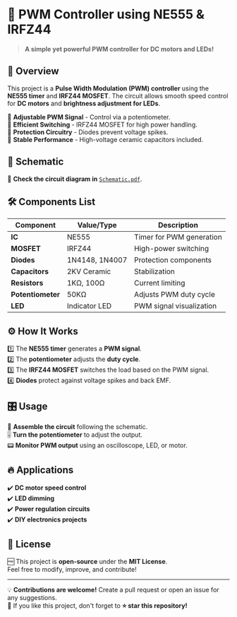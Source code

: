 # 🚀 PWM Controller using NE555 & IRFZ44  

> **A simple yet powerful PWM controller for DC motors and LEDs!**  

## 🎯 Overview  
This project is a **Pulse Width Modulation (PWM) controller** using the **NE555 timer** and **IRFZ44 MOSFET**. The circuit allows smooth speed control for **DC motors** and **brightness adjustment for LEDs**.  

🔹 **Adjustable PWM Signal** - Control via a potentiometer.  
🔹 **Efficient Switching** - IRFZ44 MOSFET for high power handling.  
🔹 **Protection Circuitry** - Diodes prevent voltage spikes.  
🔹 **Stable Performance** - High-voltage ceramic capacitors included.  

## 📜 Schematic  
📄 **Check the circuit diagram in** [`Schematic.pdf`](./Schematic.pdf).  

## 🛠️ Components List  
| Component      | Value/Type       | Description                    |
|---------------|-----------------|--------------------------------|
| **IC**        | NE555            | Timer for PWM generation      |
| **MOSFET**    | IRFZ44           | High-power switching          |
| **Diodes**    | 1N4148, 1N4007   | Protection components         |
| **Capacitors**| 2KV Ceramic      | Stabilization                 |
| **Resistors** | 1KΩ, 100Ω        | Current limiting              |
| **Potentiometer** | 50KΩ        | Adjusts PWM duty cycle       |
| **LED**       | Indicator LED    | PWM signal visualization      |

## ⚙️ How It Works  
1️⃣ The **NE555 timer** generates a **PWM signal**.  
2️⃣ The **potentiometer** adjusts the **duty cycle**.  
3️⃣ The **IRFZ44 MOSFET** switches the load based on the PWM signal.  
4️⃣ **Diodes** protect against voltage spikes and back EMF.  

## 🎛️ Usage  
🔌 **Assemble the circuit** following the schematic.  
🎚️ **Turn the potentiometer** to adjust the output.  
📟 **Monitor PWM output** using an oscilloscope, LED, or motor.  

## 🔥 Applications  
✔️ **DC motor speed control**  
✔️ **LED dimming**  
✔️ **Power regulation circuits**  
✔️ **DIY electronics projects**  

## 📜 License  
🆓 This project is **open-source** under the **MIT License**.  
Feel free to modify, improve, and contribute!  

---

💡 **Contributions are welcome!** Create a pull request or open an issue for any suggestions.  
🌟 If you like this project, don't forget to **⭐ star this repository!**  
